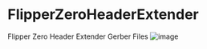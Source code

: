 # FlipperZeroHeaderExtender
 Flipper Zero Header Extender Gerber Files
![image](https://user-images.githubusercontent.com/35648759/188990997-c0965cfd-20d0-4070-8a0f-2ad07a1aa0d9.png)
